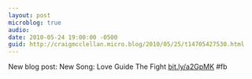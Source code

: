 ```yaml
---
layout: post
microblog: true
audio: 
date: 2010-05-24 19:00:00 -0500
guid: http://craigmcclellan.micro.blog/2010/05/25/t14705427530.html
---
```

New blog post: New Song: Love Guide The Fight [bit.ly/a2GpMK](http://bit.ly/a2GpMK) #fb
